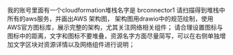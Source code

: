我的账号里面有一个cloudformation堆栈名字是 brconnector1
请扫描得到堆栈中所有的aws服务，并画出AWS 架构图，
架构图用drawio中的规范绘制，使用AWS官方图标库，展示完整的架构，尤其关注网络相关组件；
请合理设置图标与图标中的距离，文字和图标不要堆叠，资源名字方面尽量简写，可以在右侧单独增加文字区块对资源详情以及网络组件进行说明；
